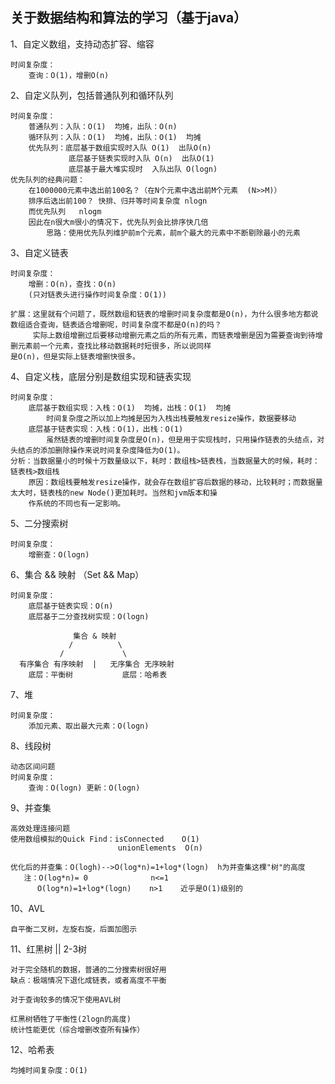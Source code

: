## 关于数据结构和算法的学习（基于java）

1、自定义数组，支持动态扩容、缩容 

    时间复杂度： 
        查询：O(1)，增删O(n)
2、自定义队列，包括普通队列和循环队列
    
    时间复杂度：
        普通队列：入队：O(1)  均摊，出队：O(n)
        循环队列：入队：O(1)  均摊，出队：O(1)  均摊
        优先队列：底层基于数组实现时入队 O(1)  出队O(n)
                 底层基于链表实现时入队 O(n)  出队O(1)
                 底层基于最大堆实现时  入队出队 O(logn)
    优先队列的经典问题：
        在1000000元素中选出前100名？（在N个元素中选出前M个元素  (N>>M)）
        排序后选出前100？ 快排、归并等时间复杂度 nlogn
        而优先队列   nlogm   
        因此在n很大m很小的情况下，优先队列会比排序快几倍
            思路：使用优先队列维护前m个元素，前m个最大的元素中不断剔除最小的元素
        
3、自定义链表

    时间复杂度：
        增删：O(n)，查找：O(n)
        (只对链表头进行操作时间复杂度：O(1))
        
    扩展：这里就有个问题了，既然数组和链表的增删时间复杂度都是O(n)，为什么很多地方都说数组适合查询，链表适合增删呢，时间复杂度不都是O(n)的吗？
         实际上数组增删过后要移动增删元素之后的所有元素，而链表增删是因为需要查询到待增删元素前一个元素，查找比移动数据耗时短很多，所以说同样
    是O(n)，但是实际上链表增删快很多。
        
4、自定义栈，底层分别是数组实现和链表实现

    时间复杂度：
        底层基于数组实现：入栈：O(1)  均摊，出栈：O(1)  均摊
            时间复杂度之所以加上均摊是因为入栈出栈要触发resize操作，数据要移动
        底层基于链表实现：入栈：O(1)，出栈：O(1)
            虽然链表的增删时间复杂度是O(n)，但是用于实现栈时，只用操作链表的头结点，对头结点的添加删除操作来说时间复杂度降低为O(1)。
    分析：当数据量小的时候十万数量级以下，耗时：数组栈>链表栈，当数据量大的时候，耗时：链表栈>数组栈
        原因：数组栈要触发resize操作，就会存在数组扩容后数据的移动，比较耗时；而数据量太大时，链表栈的new Node()更加耗时。当然和jvm版本和操
        作系统的不同也有一定影响。
        
5、二分搜索树

    时间复杂度：
        增删查：O(logn)

6、集合 && 映射  （Set && Map）

    时间复杂度：
        底层基于链表实现：O(n)
        底层基于二分查找树实现：O(logn)
        
                  集合 & 映射
                 /          \
               /             \
      有序集合 有序映射  |   无序集合 无序映射 
        底层：平衡树           底层：哈希表
                

7、堆

    时间复杂度：
        添加元素、取出最大元素：O(logn)
        
8、线段树
    
    动态区间问题
    时间复杂度：
        查询：O(logn) 更新：O(logn)
        
9、并查集
    
    高效处理连接问题
    使用数组模拟的Quick Find：isConnected    O(1)
                            unionElements  O(n)
    
    优化后的并查集：O(logh)-->O(log*n)=1+log*(logn)  h为并查集这棵"树"的高度
       注：O(log*n)= 0              n<=1
          O(log*n)=1+log*(logn)    n>1    近乎是O(1)级别的
          
10、AVL

    自平衡二叉树，左旋右旋，后面加图示
          
11、红黑树 || 2-3树

    对于完全随机的数据，普通的二分搜索树很好用
    缺点：极端情况下退化成链表，或者高度不平衡
    
    对于查询较多的情况下使用AVL树
    
    红黑树牺牲了平衡性(2logn的高度)
    统计性能更优（综合增删改查所有操作）
    
12、哈希表

    均摊时间复杂度：O(1)
    